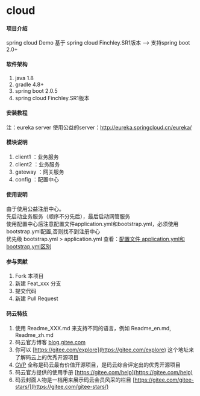 # cloud

#### 项目介绍
spring cloud Demo
基于 spring cloud Finchley.SR1版本 --> 支持spring boot 2.0+

#### 软件架构
1. java 1.8
2. gradle 4.8+
3. spring boot 2.0.5
4. spring cloud Finchley.SR1版本


#### 安装教程

注：eureka server 使用公益的server：http://eureka.springcloud.cn/eureka/

#### 模块说明
1. client1 ：业务服务
2. client2 ：业务服务
3. gateway ：网关服务
4. config  ：配置中心

#### 使用说明

由于使用公益注册中心。  
先启动业务服务（顺序不分先后），最后启动网管服务  
使用配置中心后注意配置文件application.yml和bootstrap.yml，必须使用bootstrap.yml配置,否则找不到注册中心  
优先级 bootstrap.yml > application.yml 查看：[配置文件 application.yml和 bootstrap.yml区别](http://https://www.cnblogs.com/BlogNetSpace/p/8469033.html)  


#### 参与贡献

1. Fork 本项目
2. 新建 Feat_xxx 分支
3. 提交代码
4. 新建 Pull Request


#### 码云特技

1. 使用 Readme\_XXX.md 来支持不同的语言，例如 Readme\_en.md, Readme\_zh.md
2. 码云官方博客 [blog.gitee.com](https://blog.gitee.com)
3. 你可以 [https://gitee.com/explore](https://gitee.com/explore) 这个地址来了解码云上的优秀开源项目
4. [GVP](https://gitee.com/gvp) 全称是码云最有价值开源项目，是码云综合评定出的优秀开源项目
5. 码云官方提供的使用手册 [https://gitee.com/help](https://gitee.com/help)
6. 码云封面人物是一档用来展示码云会员风采的栏目 [https://gitee.com/gitee-stars/](https://gitee.com/gitee-stars/)